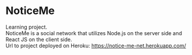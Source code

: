 # NoticeMe
Learning project.  
NoticeMe is a social network that utilizes Node.js on the server side and React JS on the client side.  
Url to project deployed on Heroku: https://notice-me-net.herokuapp.com/
